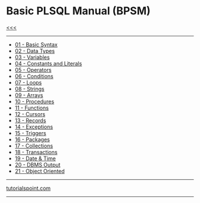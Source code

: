 
Basic PLSQL Manual (BPSM)
======

[<<<](https://github.com/ttltrk/PRG/blob/master/MANUALS.MD)

---

* <a href='https://github.com/ttltrk/DB/blob/master/PLSQL/DOC/BPSM/01/BASIC_SYNTAX.MD'>01 - Basic Syntax</a>
* <a href='https://github.com/ttltrk/DB/blob/master/PLSQL/DOC/BPSM/02/DATA_TYPES.MD'>02 - Data Types</a>
* <a href='https://github.com/ttltrk/DB/blob/master/PLSQL/DOC/BPSM/03/VARIABLES.MD'>03 - Variables</a>
* <a href='#04'>04 - Constants and Literals</a>
* <a href='#05'>05 - Operators</a>
* <a href='#06'>06 - Conditions</a>
* <a href='#07'>07 - Loops</a>
* <a href='#08'>08 - Strings</a>
* <a href='#09'>09 - Arrays</a>
* <a href='#10'>10 - Procedures</a>
* <a href='#11'>11 - Functions</a>
* <a href='#12'>12 - Cursors</a>
* <a href='#13'>13 - Records</a>
* <a href='#14'>14 - Exceptions</a>
* <a href='#15'>15 - Triggers</a>
* <a href='#16'>16 - Packages</a>
* <a href='#17'>17 - Collections</a>
* <a href='#18'>18 - Transactions</a>
* <a href='#19'>19 - Date & Time</a>
* <a href='#20'>20 - DBMS Output</a>
* <a href='#21'>21 - Object Oriented</a>

---

[tutorialspoint.com](https://www.tutorialspoint.com/plsql/index.htm)

---
 

